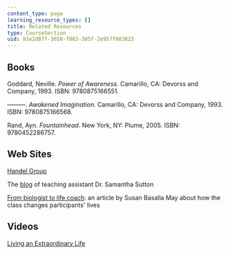 ```yaml
---
content_type: page
learning_resource_types: []
title: Related Resources
type: CourseSection
uid: 91e2d87f-3658-f083-305f-2e957f983823
---
```


Books
-----

Goddard, Neville. _Power of Awareness_. Camarillo, CA: Devorss and Company, 1993. ISBN: 9780875166551.

———. _Awakened Imagination_. Camarillo, CA: Devorss and Company, 1993. ISBN: 9780875166568.

Rand, Ayn. _Fountainhead_. New York, NY: Plume, 2005. ISBN: 9780452286757.

Web Sites
---------

[Handel Group](http://www.handelgroup.com/)

The [blog](http://frameshiftcoaching.wordpress.com/) of teaching assistant Dr. Samantha Sutton

[From biologist to life coach](http://chronicle.com/article/From-Biologist-to-Life-Coach/48938/): an article by Susan Basalla May about how the class changes participants' lives

Videos
------

[Living an Extraordinary Life](http://techtv.mit.edu/videos/311-span-classhighlightlivingspan-span-classhig)